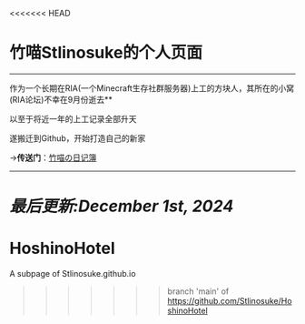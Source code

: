 <<<<<<< HEAD
# **竹喵Stlinosuke的个人页面**
--------
作为一个长期在RIA(一个Minecraft生存社群服务器)上工的方块人，其所在的小窝(RIA论坛)不幸在9月份逝去**

以至于将近一年的上工记录全部升天

遂搬迁到Github，开始打造自己的新家

→**传送门**：[竹喵の日记簿](Stlinosuke.github.io)

--------
*最后更新:December 1st, 2024*
=======
# HoshinoHotel
A subpage of Stlinosuke.github.io
>>>>>>> branch 'main' of https://github.com/Stlinosuke/HoshinoHotel

